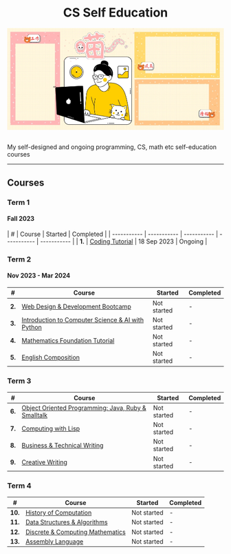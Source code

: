 <div align="center">
  <h1>CS Self Education</h1>
  <img src="banner.jpg" align="center"/>
  <br/><br/>
</div>

My self-designed and ongoing programming, CS, math etc self-education courses

---

## Courses

### Term 1
#### Fall 2023

| # | Course | Started | Completed |
| ----------- | ----------- | ----------- | ----------- | ----------- |
| **1.** | [Coding Tutorial](https://github.com/abeerration/Coding-Tutorial) | 18 Sep 2023 | Ongoing |

### Term 2
#### Nov 2023 - Mar 2024

| # | Course | Started | Completed |
| ----------- | ----------- | ----------- | ----------- |
| **2.** | [Web Design & Development Bootcamp](https://github.com/abeerration/Web-Design-Development-Bootcamp) | Not started | - | - |
| **3.** | [Introduction to Computer Science & AI with Python]() | Not started | - |
| **4.** | [Mathematics Foundation Tutorial]() | Not started | - |
| **5.** | [English Composition]() | Not started | - |

### Term 3

| # | Course | Started | Completed |
| ----------- | ----------- | ----------- | ----------- |
| **6.** | [Object Oriented Programming: Java, Ruby & Smalltalk]() | Not started | - |
| **7.** | [Computing with Lisp]() | Not started | - |
| **8.** | [Business & Technical Writing]() | Not started | - |
| **9.** | [Creative Writing]() | Not started | - |

### Term 4

| # | Course | Started | Completed |
| ----------- | ----------- | ----------- | ----------- |
| **10.** | [History of Computation]() | Not started | - |
| **11.** | [Data Structures & Algorithms]() | Not started | - |
| **12.** | [Discrete & Computing Mathematics]() | Not started | - |
| **13.** | [Assembly Language]() | Not started | - |
